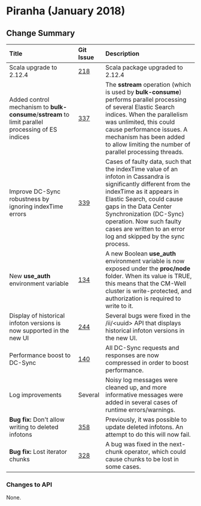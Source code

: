# Piranha (January 2018)



## Change Summary


 Title | Git Issue | Description 
:------|:----------|:------------
Scala upgrade to 2.12.4 | [218](https://github.com/thomsonreuters/CM-Well/issues/218) | Scala package upgraded to 2.12.4
Added control mechanism to **bulk-consume**/**sstream** to limit parallel processing of ES indices | [337](https://github.com/thomsonreuters/CM-Well/issues/337) | The **sstream** operation (which is used by **bulk-consume**) performs parallel processing of several Elastic Search indices. When the parallelism was unlimited, this could cause performance issues. A mechanism has been added to allow limiting the number of parallel processing threads.
Improve DC-Sync robustness by ignoring indexTime errors | [339](https://github.com/thomsonreuters/CM-Well/issues/339) | Cases of faulty data, such that the indexTime value of an infoton in Cassandra is significantly different from the indexTime as it appears in Elastic Search, could cause gaps in the Data Center Synchronization (DC-Sync) operation. Now such faulty cases are written to an error log and skipped by the sync process.
New **use_auth** environment variable | [134](https://github.com/thomsonreuters/CM-Well/issues/134) | A new Boolean **use_auth** environment variable is now exposed under the **proc/node** folder. When its value is TRUE, this means that the CM-Well cluster is write-protected, and authorization is required to write to it.
Display of historical infoton versions is now supported in the new UI | [244](https://github.com/thomsonreuters/CM-Well/issues/244) | Several bugs were fixed in the /ii/\<uuid\> API that displays historical infoton versions in the new UI.
Performance boost to DC-Sync | [140](https://github.com/thomsonreuters/CM-Well/issues/140) | All DC-Sync requests and responses are now compressed in order to boost performance. 
Log improvements | Several | Noisy log messages were cleaned up, and more informative messages were added in several cases of runtime errors/warnings.
**Bug fix:** Don't allow writing to deleted infotons | [358](https://github.com/thomsonreuters/CM-Well/issues/358) | Previously, it was possible to update deleted infotons. An attempt to do this will now fail.
**Bug fix:** Lost iterator chunks | [328](https://github.com/thomsonreuters/CM-Well/issues/328) | A bug was fixed in the next-chunk operator, which could cause chunks to be lost in some cases.


### Changes to API

None.

